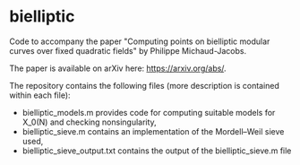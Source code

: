 # bielliptic
Code to accompany the paper "Computing points on bielliptic modular curves over fixed quadratic fields" by Philippe Michaud-Jacobs.

The paper is available on arXiv here: https://arxiv.org/abs/.

The repository contains the following files (more description is contained within each file):

- bielliptic_models.m provides code for computing suitable models for X_0(N) and checking nonsingularity,
- bielliptic_sieve.m contains an implementation of the Mordell–Weil sieve used,
- bielliptic_sieve_output.txt contains the output of the bielliptic_sieve.m file
